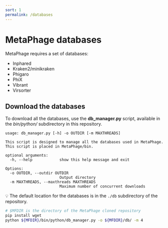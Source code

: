 ```yaml
---
sort: 1
permalink: /databases
---
```


# MetaPhage databases

MetaPhage requires a set of databases:
* Inphared
* Kraken2/minikraken
* Phigaro
* PhiX
* Vibrant
* Virsorter

## Download the databases

To download all the databases, use the **db_manager.py** script, available in the
_bin/python/_ subdirectory in this repository.

```text
usage: db_manager.py [-h] -o OUTDIR [-m MAXTHREADS]

This script is designed to manage all the databases used in MetaPhage. This script is placed in MetaPhage/bin.

optional arguments:
  -h, --help            show this help message and exit

Options:
  -o OUTDIR, --outdir OUTDIR
                        Output directory
  -m MAXTHREADS, --maxthreads MAXTHREADS
                        Maximum number of concurrent downloads
```

:bulb: The default location for the databases is in the `./db` subdirectory
of the repository.

```bash
# $MFDIR is the directory of the MetaPhage cloned repository
pip install wget
python ${MFDIR}/bin/python/db_manager.py -o ${MFDIR}/db/ -m 4
```